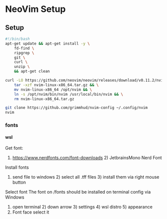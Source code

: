 # NeoVim Setup

## Setup

```bash
#!/bin/bash
apt-get update && apt-get install -y \
    fd-find \
    ripgrep \
    git \
    curl \
    unzip \
    && apt-get clean

curl -LO https://github.com/neovim/neovim/releases/download/v0.11.2/nvim-linux-x86_64.tar.gz && \
    tar -xzf nvim-linux-x86_64.tar.gz && \
    mv nvim-linux-x86_64 /opt/nvim && \
    ln -s /opt/nvim/bin/nvim /usr/local/bin/nvim && \
    rm nvim-linux-x86_64.tar.gz

git clone https://github.com/grimmhud/nvim-config ~/.config/nvim
nvim
```

### fonts
#### wsl
Get font:
1) https://www.nerdfonts.com/font-downloads 2) JetbrainsMono Nerd Font

Install fonts
1) send file to windows 2) select all .tff files 3) install them via right mouse button

Select font
The font on /fonts should be installed on terminal config via Windows
1) open terminal 2) down arrow 3) settings 4) wsl distro 5) appearance
6) Font face select it
